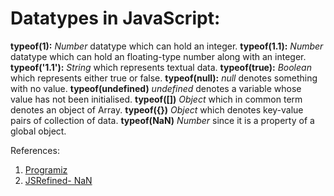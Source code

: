 # Datatypes in JavaScript:

**typeof(1):** *Number* datatype which can hold an integer.
**typeof(1.1):** *Number* datatype which can hold an floating-type number along with an integer.
**typeof('1.1'):** *String* which represents textual data.
**typeof(true):** *Boolean* which represents either true or false.
**typeof(null):** *null* denotes something with no value.
**typeof(undefined)** *undefined* denotes a variable whose value has not been initialised.
**typeof([])** *Object* which in common term denotes an object of Array.
**typeof({})** *Object* which denotes key-value pairs of collection of data.
**typeof(NaN)** *Number* since it is a property of a global object.

References:
1. [Programiz](https://www.programiz.com/javascript/data-types)
2. [JSRefined- NaN](https://javascriptrefined.io/nan-and-typeof-36cd6e2a4e43)
